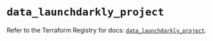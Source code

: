 # `data_launchdarkly_project`

Refer to the Terraform Registry for docs: [`data_launchdarkly_project`](https://registry.terraform.io/providers/launchdarkly/launchdarkly/2.20.2/docs/data-sources/project).
